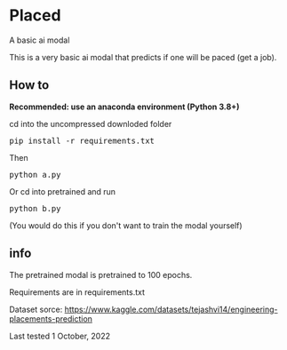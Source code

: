 # Placed

A basic ai modal

This is a very basic ai modal that predicts if one will be paced (get a job).

## How to

**Recommended: use an anaconda environment (Python 3.8+)**

cd into the uncompressed downloded folder

<pre>
pip install -r requirements.txt
</pre>

Then

<pre>
python a.py
</pre>

Or cd into pretrained and run

<pre>
python b.py
</pre>

(You would do this if you don't want to train the modal yourself)

## info 

The pretrained modal is pretrained to 100 epochs.

Requirements are in requirements.txt

Dataset sorce: <https://www.kaggle.com/datasets/tejashvi14/engineering-placements-prediction>

Last tested 1 October, 2022
